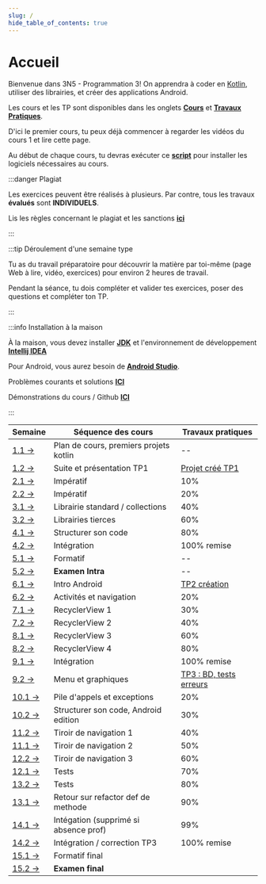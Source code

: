 ```yaml
---
slug: /
hide_table_of_contents: true
---
```


# Accueil

<Row>

<Column>

Bienvenue dans 3N5 - Programmation 3! On apprendra à coder en [Kotlin](https://kotlinlang.org), utiliser des librairies, et créer des applications Android.

Les cours et les TP sont disponibles dans les onglets **[Cours](cours/accueil)** et **[Travaux Pratiques](tp/tp1)**.

D'ici le premier cours, tu peux déjà commencer à regarder les vidéos du cours 1 et lire cette page.

Au début de chaque cours, tu devras exécuter ce **[script](https://github.com/departement-info-cem/scripts-mobile/tree/main)** pour installer les logiciels nécessaires au cours.

:::danger Plagiat

Les exercices peuvent être réalisés à plusieurs. Par contre, tous les travaux **évalués** sont **INDIVIDUELS**.

Lis les règles concernant le plagiat et les sanctions **[ici](https://info.cegepmontpetit.ca/plagiat)**

:::

:::tip Déroulement d'une semaine type

Tu as du travail préparatoire pour découvrir la matière par toi-même (page Web à lire, vidéo, exercices) pour environ 2 heures de travail.

Pendant la séance, tu dois compléter et valider tes exercices, poser des questions et compléter ton TP.

:::

:::info Installation à la maison

À la maison, vous devez installer **[JDK](https://aws.amazon.com/fr/corretto/)** et l'environnement de développement **[Intellij IDEA](https://www.jetbrains.com/fr-fr/idea/)**

Pour Android, vous aurez besoin de **[Android Studio](https://developer.android.com/studio)**.

Problèmes courants et solutions **[ICI](solutions)**

Démonstrations du cours / Github **[ICI](https://github.com/departement-info-cem/3N5-Prog3)**

:::

</Column>


<Column>


| Semaine                           | Séquence des cours                     | Travaux pratiques                 |
|-----------------------------------|----------------------------------------|-----------------------------------|
| [1.1 →](cours/accueil)            | Plan de cours, premiers projets kotlin | --                                |
| [1.2 →](cours/accueil)            | Suite et présentation TP1              | [Projet créé TP1](tp/tp1)         |
| [2.1 →](cours/imperatif)          | Impératif                              | 10%                               |
| [2.2 →](cours/imperatif)          | Impératif                              | 20%                               |
| [3.1 →](cours/std-lib)            | Librairie standard / collections       | 40%                               |
| [3.2 →](cours/librairies)         | Librairies tierces                     | 60%                               |
| [4.1 →](cours/structure)          | Structurer son code                    | 80%                               |
| [4.2 →](cours/integration-1)      | Intégration                            | 100% remise                       |
| [5.1 →](cours/formatif-intra)     | Formatif                               | --                                |
| [5.2 →](cours/examen-intra)       | **Examen Intra**                       | --                                |
| [6.1 →](cours/intro-android)      | Intro Android                          | [TP2 création](tp/tp2)            |
| [6.2 →](cours/activites)          | Activités et navigation                | 20%                               |
| [7.1 →](cours/recycler)           | RecyclerView 1                         | 30%                               |
| [7.2 →](cours/recycler)           | RecyclerView 2                         | 40%                               |
| [8.1 →](cours/recycler)           | RecyclerView 3                         | 60%                               |
| [8.2 →](cours/recycler)           | RecyclerView 4                         | 80%                               |
| [9.1 →](cours/integration-2)      | Intégration                            | 100% remise                       |
| [9.2 →](cours/menu)               | Menu et graphiques                     | [TP3 : BD, tests erreurs](tp/tp3) |
| [10.1 →](cours/integration-1)     | Pile d'appels et exceptions            | 20%                               |
| [10.2 →](cours/structure-android) | Structurer son code, Android edition   | 30%                               |
| [11.2 →](cours/tiroir)            | Tiroir de navigation 1                 | 40%                               |
| [11.1 →](cours/tiroir)            | Tiroir de navigation 2                 | 50%                               |
| [12.2 →](cours/tiroir)            | Tiroir de navigation 3                 | 60%                               |
| [12.1 →](cours/tests)             | Tests                                  | 70%                               |
| [13.2 →](cours/tests)             | Tests                                  | 80%                               |
| [13.1 →](cours/integration-3)     | Retour sur refactor def de methode     | 90%                               |
| [14.1 →](cours/integration-3)     | Intégation (supprimé si absence prof)  | 99%                               |
| [14.2 →](cours/integration-3)     | Intégration / correction TP3           | 100% remise                       |
| [15.1 →](cours/formatif-final)    | Formatif final                         |                                   |
| [15.2 →](cours/examen-final)      | **Examen final**                       |                                   |



</Column>

</Row>
